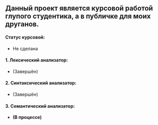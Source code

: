 ## Данный проект является курсовой работой глупого студентика, а в публичке для моих друганов.

#### **Статус курсовой:** 
 - Не сделана
 
#### **1. Лексический анализатор:**
 - (Завершён)
#### **2. Синтаксический анализатор:**
 - (Завершён)

#### **3. Семантический анализатор:**
 - **(В процессе)**
